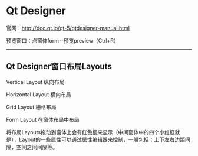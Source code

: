 # Qt Designer

官网：http://doc.qt.io/qt-5/qtdesigner-manual.html

预览窗口：点窗体form--预览preview（Ctrl+R）

---

## Qt Designer窗口布局Layouts

Vertical Layout 纵向布局

Horizontal Layout 横向布局

Grid Layout  栅格布局

Form Layout  在窗体布局中布局

将布局Layouts拖动到窗体上会有红色框来显示（中间窗体中的四个小红框就是），Layout的一些属性可以通过属性编辑器来控制，一般包括：上下左右边距间隔，空间之间间隔等。
